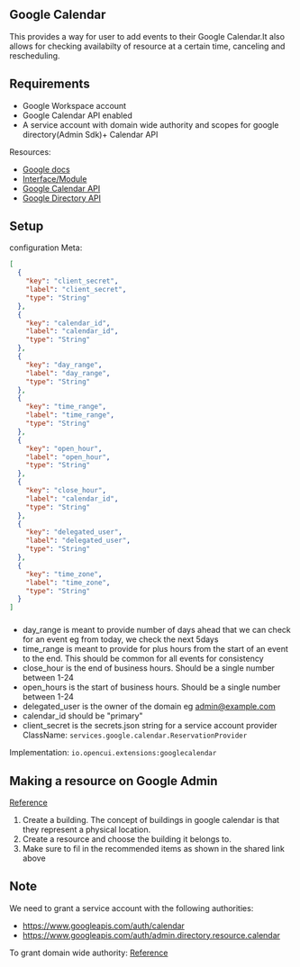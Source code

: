 ## Google Calendar
This provides a way for user to add events to their Google Calendar.It also allows
for checking availabilty of resource at a certain time, canceling and rescheduling.

## Requirements
- Google Workspace account 
- Google Calendar API enabled 
- A service account with domain wide authority and scopes for google directory(Admin Sdk)+ Calendar API

Resources:
- [Google docs](https://developers.google.com/calendar/quickstart/java)
- [Interface/Module](https://build.opencui.io/org/6343b48f7b5ac3b280b6f5e1/agent/63b50c47fb84b020c72ba4c4/service_schema)
- [Google Calendar API](https://developers.google.com/calendar/v3/reference)
- [Google Directory API](https://developers.google.com/admin-sdk/directory/v1/reference)

## Setup

configuration Meta:

```json
[
  {
    "key": "client_secret",
    "label": "client_secret",
    "type": "String"
  },
  {
    "key": "calendar_id",
    "label": "calendar_id",
    "type": "String"
  },
  {
    "key": "day_range",
    "label": "day_range",
    "type": "String"
  },
  {
    "key": "time_range",
    "label": "time_range",
    "type": "String"
  },
  {
    "key": "open_hour",
    "label": "open_hour",
    "type": "String"
  },
  {
    "key": "close_hour",
    "label": "calendar_id",
    "type": "String"
  },
  {
    "key": "delegated_user",
    "label": "delegated_user",
    "type": "String"
  },
  {
    "key": "time_zone",
    "label": "time_zone",
    "type": "String"
  }
]
```
### 
- day_range is meant to provide number of days ahead that we can check for an event eg from today, we check the next 5days
- time_range is meant to provide for  plus hours from the start of an event to the end. This should be common for all events for consistency
- close_hour is the end of business hours. Should be a single number between 1-24
- open_hours is the start of business hours. Should be a single number between 1-24
- delegated_user is the owner of the domain eg admin@example.com
- calendar_id should be "primary"
- client_secret is the secrets.json string for a service account
provider ClassName:
`services.google.calendar.ReservationProvider`

Implementation:
`io.opencui.extensions:googlecalendar`


## Making a resource on Google Admin
[Reference](https://app.tango.us/app/workflow/Workflow-with-Google-888c56e14df64771ac6adef20ae55ea6)

1. Create a building. The concept of buildings in google calendar is that they represent a physical location.
2. Create a resource and choose the building it belongs to.
3. Make sure to fil in the recommended items as shown in the shared link above


## Note
We need to grant a service account with the following authorities:
- https://www.googleapis.com/auth/calendar
- https://www.googleapis.com/auth/admin.directory.resource.calendar

To grant domain wide authority:
[Reference](https://developers.google.com/identity/protocols/oauth2/service-account#delegatingauthority)